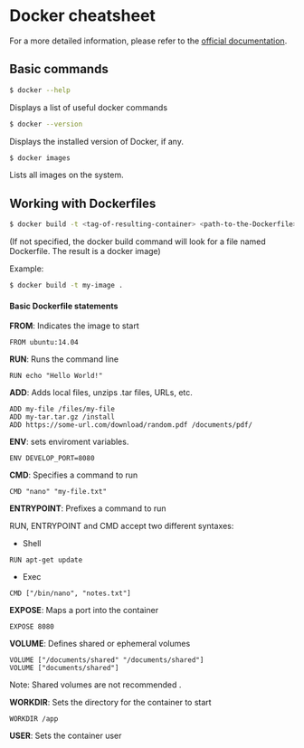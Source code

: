 # Docker cheatsheet
For a more detailed information, please refer to the [official documentation](https://docs.docker.com/).

## Basic commands
```bash
$ docker --help
```
Displays a list of useful docker commands

```bash
$ docker --version
```
Displays the installed version of Docker, if any.
  
```bash
$ docker images
```
Lists all images on the system.

## Working with Dockerfiles
```bash
$ docker build -t <tag-of-resulting-container> <path-to-the-Dockerfile>
```
(If not specified, the docker build command will look for a file named Dockerfile. The result is a docker image)

Example:
```bash
$ docker build -t my-image .
```

#### Basic Dockerfile statements
**FROM**: Indicates the image to start
```Docker
FROM ubuntu:14.04
```

**RUN**: Runs the command line
```Docker
RUN echo "Hello World!"
```

**ADD**: Adds local files, unzips .tar files, URLs, etc.
```Docker
ADD my-file /files/my-file
ADD my-tar.tar.gz /install
ADD https://some-url.com/download/random.pdf /documents/pdf/
```

**ENV**: sets enviroment variables.
```Docker
ENV DEVELOP_PORT=8080
```

**CMD**: Specifies a command to run
```Docker
CMD "nano" "my-file.txt"
```

**ENTRYPOINT**: Prefixes a command to run

RUN, ENTRYPOINT and CMD accept two different syntaxes:
- Shell
```Docker
RUN apt-get update
```
- Exec
```Docker
CMD ["/bin/nano", "notes.txt"]
```

**EXPOSE**: Maps a port into the container
```Docker
EXPOSE 8080
```

**VOLUME**: Defines shared or ephemeral volumes
```Docker
VOLUME ["/documents/shared" "/documents/shared"]
VOLUME ["documents/shared"]
```

Note: Shared volumes are not recommended
.

**WORKDIR**: Sets the directory for the container to start
```Docker
WORKDIR /app
```

**USER**: Sets the container user
